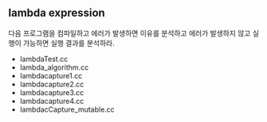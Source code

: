 ## lambda expression

다음 프로그램을 컴파일하고 에러가 발생하면 이유를 분석하고 에러가 발생하지 않고 실행이 가능하면 실행 결과를 분석하라.

* lambdaTest.cc
* lambda_algorithm.cc
* lambdacapture1.cc
* lambdacapture2.cc
* lambdacapture3.cc
* lambdacapture4.cc
* lambdacCapture_mutable.cc
